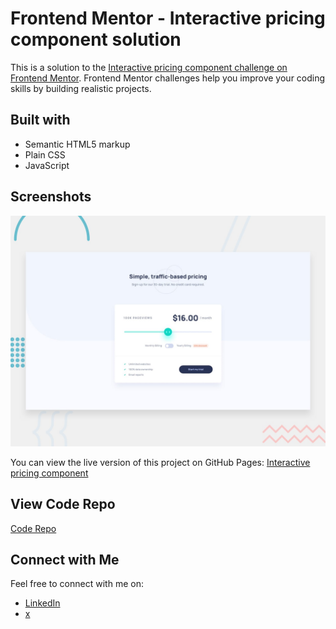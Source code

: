 # Frontend Mentor - Interactive pricing component solution

This is a solution to the [Interactive pricing component challenge on Frontend Mentor](https://www.frontendmentor.io/challenges/interactive-pricing-component-t0m8PIyY8). Frontend Mentor challenges help you improve your coding skills by building realistic projects. 

## Built with

- Semantic HTML5 markup
- Plain CSS
- JavaScript


## Screenshots

![Screenshot](img/screenshot.jpg)

You can view the live version of this project on GitHub Pages: [Interactive pricing component](https://iamupo.github.io/FrontendMentor-Solutions/interactive-pricing-component-main/)

## View Code Repo

[Code Repo](https://github.com/iamupo/FrontendMentor-Solutions/tree/main/interactive-pricing-component-main)

## Connect with Me

Feel free to connect with me on:

- [LinkedIn](https://www.linkedin.com/in/iamupo/)
- [x](https://www.x.com/iamupo/)